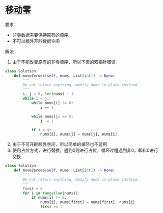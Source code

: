 # [移动零](https://leetcode-cn.com/problems/move-zeroes/)

要求：

* 非零数据需要保持原有的顺序
* 不可以额外开辟数据空间

解法：

1. 由于不能改变原有的非零顺序，所以下面的双指针错误. 
```python
class Solution:
    def moveZeroes(self, nums: List[int]) -> None:
        """
        Do not return anything, modify nums in-place instead.
        """
        i, j = 0, len(nums) - 1
        while i < j:
            while nums[i] != 0:
                i += 1

            while nums[j] == 0:
                j -= 1

            if i < j:
                nums[i], nums[j] = nums[j], nums[i]
```

2. 由于不可开辟额外空间，所以简单的循环也不适用
3. 使用占位方式，进行替换。遇到0则进行占位，循环过程遇到非0，即和0进行交换
```python
class Solution:
    def moveZeroes(self, nums: List[int]) -> None:
        """
        Do not return anything, modify nums in-place instead.
        """
        first = 0
        for i in range(len(nums)):
            if nums[i] != 0:
                nums[i], nums[first] = nums[first], nums[i]
                first += 1
```
